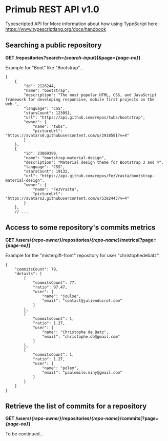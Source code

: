 # Primub REST API v1.0
Typescripted API for
More information about how using TypeScript here: https://www.typescriptlang.org/docs/handbook

## Searching a public repository
**GET /repositories?search=*{search-input}*[&page=*{page-no}*]**

Example for "Boot" like "Bootstrap"...
```
[
    {
        "id": 2126244,
        "name": "bootstrap",
        "description": "The most popular HTML, CSS, and JavaScript framework for developing responsive, mobile first projects on the web.",
        "language": "CSS",
        "starsCount": 123091,
        "url": "https://api.github.com/repos/twbs/bootstrap",
        "owner": {
            "name": "twbs",
            "pictureUrl": "https://avatars0.githubusercontent.com/u/2918581?v=4"
        }
    },
    {
        "id": 23069399,
        "name": "bootstrap-material-design",
        "description": "Material design theme for Bootstrap 3 and 4",
        "language": "CSS",
        "starsCount": 19132,
        "url": "https://api.github.com/repos/FezVrasta/bootstrap-material-design",
        "owner": {
            "name": "FezVrasta",
            "pictureUrl": "https://avatars2.githubusercontent.com/u/5382443?v=4"
        }
    },
    // ...
```

## Access to some repository's commits metrics
**GET /users/*{repo-owner}*/repositories/*{repo-name}*/metrics[?page=*{page-no}*]**

Example for the "mistergift-front" repository for user "christophedebatz".
```
{
    "commitsCount": 79,
    "details": [
        {
            "commitsCount": 77,
            "ratio": 97.47,
            "user": {
                "name": "joulse",
                "email": "contact@julienducrot.com"
            }
        },
        {
            "commitsCount": 1,
            "ratio": 1.27,
            "user": {
                "name": "Christophe de Batz",
                "email": "christophe.db@gmail.com"
            }
        },
        {
            "commitsCount": 1,
            "ratio": 1.27,
            "user": {
                "name": "polem",
                "email": "paulemile.miny@gmail.com"
            }
        }
    ]
}
```

## Retrieve the list of commits for a repository
**GET /users/*{repo-owner}*/repositories/*{repo-name}*/commits[?page=*{page-no}*]**

To be continued...
